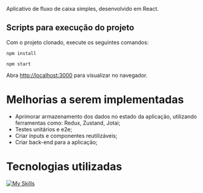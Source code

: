 Aplicativo de fluxo de caixa simples, desenvolvido em React.

## Scripts para execução do projeto

Com o projeto clonado, execute os seguintes comandos:

```npm install```

```npm start```

Abra [http://localhost:3000](http://localhost:3000) para visualizar no navegador.

# Melhorias a serem implementadas

* Aprimorar armazenamento dos dados no estado da aplicação, utilizando ferramentas como: Redux, Zustand, Jotai;
* Testes unitários e e2e;
* Criar inputs e componentes reutilizáveis;
* Criar back-end para a aplicação;

# Tecnologias utilizadas
[![My Skills](https://skillicons.dev/icons?i=react,ts,styledcomponents,git)](https://skillicons.dev)

